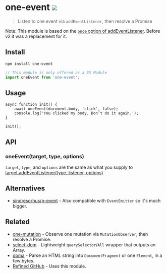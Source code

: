 # one-event [![][badge-gzip]][link-bundlephobia]

[badge-gzip]: https://img.shields.io/bundlephobia/minzip/one-event.svg?label=gzipped
[link-bundlephobia]: https://bundlephobia.com/result?p=one-event

> Listen to one event via `addEventListener`, then resolve a Promise

Note: This module is based on the [`once` option of addEventListener](https://dev.to/cilly_boloe/addeventlistener-once-js-bits-565d). Before v2 it was a replacement for it.

## Install

```
npm install one-event
```

```js
// This module is only offered as a ES Module
import oneEvent from 'one-event';
```

## Usage

```
async function init() {
	await oneEvent(document.body, 'click', false);
	console.log('You clicked my body. Don’t do it again.');
}

init();
```

## API

### oneEvent(target, type, options)

`target`, `type`, and `options` are the same as what you supply to [target.addEventListener(type, listener, options)](https://developer.mozilla.org/en-US/docs/Web/API/EventTarget/addEventListener)

## Alternatives

- [sindresorhus/p-event](https://github.com/sindresorhus/p-event) - Also compatible with `EventEmitter` so it's much bigger.

## Related

- [one-mutation](https://github.com/fregante/one-mutation) - Observe one mutation via `MutationObserver`, then resolve a Promise.
- [select-dom](https://github.com/fregante/select-dom) - Lightweight `querySelector`/`All` wrapper that outputs an Array.
- [doma](https://github.com/fregante/doma) - Parse an HTML string into `DocumentFragment` or one `Element`, in a few bytes.
- [Refined GitHub](https://github.com/sindresorhus/refined-github) - Uses this module.

